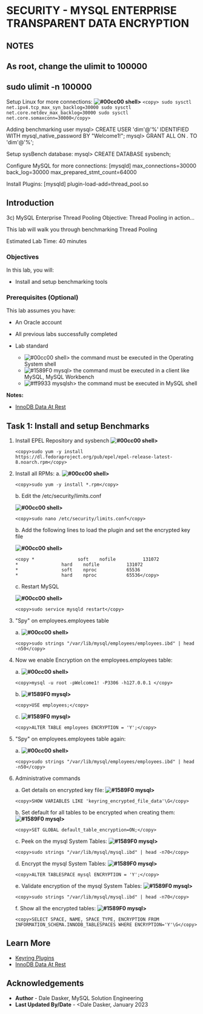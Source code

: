 # SECURITY - MYSQL ENTERPRISE TRANSPARENT DATA ENCRYPTION

## NOTES

## As root, change the ulimit to 100000
##    sudo ulimit -n 100000


Setup Linux for more connections:
    **![#00cc00](https://via.placeholder.com/15/00cc00/000000?text=+) shell>** 
    ```
    <copy>
    sudo sysctl net.ipv4.tcp_max_syn_backlog=30000
    sudo sysctl net.core.netdev_max_backlog=30000
    sudo sysctl net.core.somaxconn=30000</copy>
    ```

Adding benchmarking user
    mysql> CREATE USER 'dim'@'%' IDENTIFIED WITH mysql_native_password BY "Welcome1!";
    mysql> GRANT ALL ON *.* TO 'dim'@'%';

Setup sysBench database:
    mysql> CREATE DATABASE sysbench;

Configure MySQL for more connections:
    [mysqld]
    max_connections=30000
    back_log=30000
    max_prepared_stmt_count=64000

Install Plugins:
    [mysqld]
     plugin-load-add=thread_pool.so


## Introduction
3c) MySQL Enterprise Thread Pooling
Objective: Thread Pooling in action…

This lab will walk you through benchmarking Thread Pooling

Estimated Lab Time: 40 minutes

### Objectives

In this lab, you will:
* Install and setup benchmarking tools

### Prerequisites (Optional)

This lab assumes you have:
* An Oracle account
* All previous labs successfully completed

* Lab standard  
    - ![#00cc00](https://via.placeholder.com/15/00cc00/000000?text=+) shell> the command must be executed in the Operating System shell
    - ![#1589F0](https://via.placeholder.com/15/1589F0/000000?text=+) mysql> the command must be executed in a client like MySQL, MySQL Workbench
    - ![#ff9933](https://via.placeholder.com/15/ff9933/000000?text=+) mysqlsh> the command must be executed in MySQL shell
    

**Notes:**
- [InnoDB Data At Rest](https://dev.mysql.com/doc/refman/8.0/en/innodb-data-encryption.html)


## Task 1: Install and setup Benchmarks  
1.	Install EPEL Repository and sysbench
    **![#00cc00](https://via.placeholder.com/15/00cc00/000000?text=+) shell>** 
    ```
    <copy>sudo yum -y install https://dl.fedoraproject.org/pub/epel/epel-release-latest-8.noarch.rpm</copy>
    ```

2.	Install all RPMs:
    a. **![#00cc00](https://via.placeholder.com/15/00cc00/000000?text=+) shell>** 
    
    ```
    <copy>sudo yum -y install *.rpm</copy>
    ```

    b. Edit the /etc/security/limits.conf

    **![#00cc00](https://via.placeholder.com/15/00cc00/000000?text=+) shell>**
    ```
    <copy>sudo nano /etc/security/limits.conf</copy>
    ```

    b. Add the following lines to load the plugin and set the encrypted key file

    **![#00cc00](https://via.placeholder.com/15/00cc00/000000?text=+) shell>**
    ```
    <copy *                soft    nofile          131072
    *                hard    nofile          131072
    *                soft    nproc           65536
    *                hard    nproc           65536</copy>    
    ```

    c. Restart MySQL

    **![#00cc00](https://via.placeholder.com/15/00cc00/000000?text=+) shell>**
    ```
    <copy>sudo service mysqld restart</copy>
    ```

3.	"Spy" on employees.employees table

    a. **![#00cc00](https://via.placeholder.com/15/00cc00/000000?text=+) shell>**
    ```
    <copy>sudo strings "/var/lib/mysql/employees/employees.ibd" | head -n50</copy>
    ```


4.	Now we enable Encryption on the employees.employees table:

    a.  **![#00cc00](https://via.placeholder.com/15/00cc00/000000?text=+) shell>** 
    ```
    <copy>mysql -u root -pWelcome1! -P3306 -h127.0.0.1 </copy>
    ```

    b. **![#1589F0](https://via.placeholder.com/15/1589F0/000000?text=+) mysql>**
    ```
    <copy>USE employees;</copy>
    ```

    c. **![#1589F0](https://via.placeholder.com/15/1589F0/000000?text=+) mysql>** 
    ```
    <copy>ALTER TABLE employees ENCRYPTION = 'Y';</copy>
    ```


5.	"Spy" on employees.employees table again:

    a. **![#00cc00](https://via.placeholder.com/15/00cc00/000000?text=+) shell>**
    ```
    <copy>sudo strings "/var/lib/mysql/employees/employees.ibd" | head -n50</copy>
    ```


6.	Administrative commands

    a. Get details on encrypted key file:
    **![#1589F0](https://via.placeholder.com/15/1589F0/000000?text=+) mysql>** 
    ```
    <copy>SHOW VARIABLES LIKE 'keyring_encrypted_file_data'\G</copy>
    ```

    b. Set default for all tables to be encrypted when creating them:
    **![#1589F0](https://via.placeholder.com/15/1589F0/000000?text=+) mysql>** 
    ```
    <copy>SET GLOBAL default_table_encryption=ON;</copy>
    ```

    c. Peek on the mysql System Tables:
    **![#1589F0](https://via.placeholder.com/15/1589F0/000000?text=+) mysql>** 
    ```
    <copy>sudo strings "/var/lib/mysql/mysql.ibd" | head -n70</copy>
    ```

    d. Encrypt the mysql System Tables:
    **![#1589F0](https://via.placeholder.com/15/1589F0/000000?text=+) mysql>** 
    ```
    <copy>ALTER TABLESPACE mysql ENCRYPTION = 'Y';</copy>
    ```

    e. Validate encryption of the mysql System Tables:
    **![#1589F0](https://via.placeholder.com/15/1589F0/000000?text=+) mysql>** 
    ```
    <copy>sudo strings "/var/lib/mysql/mysql.ibd" | head -n70</copy>
    ```

    f. Show all the encrypted tables:
    **![#1589F0](https://via.placeholder.com/15/1589F0/000000?text=+) mysql>** 
    ```
    <copy>SELECT SPACE, NAME, SPACE_TYPE, ENCRYPTION FROM INFORMATION_SCHEMA.INNODB_TABLESPACES WHERE ENCRYPTION='Y'\G</copy>
    ```


## Learn More

* [Keyring Plugins](https://dev.mysql.com/doc/refman/8.0/en/keyring.html)
* [InnoDB Data At Rest](https://dev.mysql.com/doc/refman/8.0/en/innodb-data-encryption.html)

## Acknowledgements
* **Author** - Dale Dasker, MySQL Solution Engineering
* **Last Updated By/Date** - <Dale Dasker, January 2023
